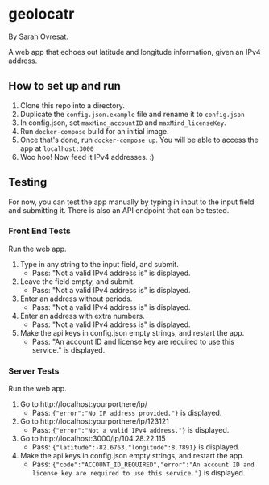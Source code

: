 # geolocatr
By Sarah Ovresat.

A web app that echoes out latitude and longitude information, given an IPv4 address.

## How to set up and run
1. Clone this repo into a directory.
2. Duplicate the `config.json.example` file and rename it to `config.json`
3. In config.json, set `maxMind_accountID` and `maxMind_licenseKey`.
4. Run `docker-compose` build for an initial image.
5. Once that's done, run `docker-compose up`. You will be able to access the app at `localhost:3000`
6. Woo hoo! Now feed it IPv4 addresses. :)

## Testing
For now, you can test the app manually by typing in input to the input field and submitting it.
There is also an API endpoint that can be tested.

### Front End Tests
Run the web app.

1. Type in any string to the input field, and submit.
   - Pass: "Not a valid IPv4 address is" is displayed.
2. Leave the field empty, and submit.
   - Pass: "Not a valid IPv4 address is" is displayed.
4. Enter an address without periods.
   - Pass: "Not a valid IPv4 address is" is displayed.
5. Enter an address with extra numbers.
   - Pass: "Not a valid IPv4 address is" is displayed.
6. Make the api keys in config.json empty strings, and restart the app.
   - Pass: "An account ID and license key are required to use this service." is displayed.


### Server Tests
Run the web app.

1. Go to http://localhost:yourporthere/ip/
   - Pass: `{"error":"No IP address provided."}` is displayed.
2. Go to http://localhost:yourporthere/ip/123121
   - Pass: `{"error":"Not a valid IPv4 address."}` is displayed.
3. Go to http://localhost:3000/ip/104.28.22.115
   - Pass: `{"latitude":-82.6763,"longitude":8.7891}` is displayed.
4. Make the api keys in config.json empty strings, and restart the app.
   - Pass: `{"code":"ACCOUNT_ID_REQUIRED","error":"An account ID and license key are required to use this service."}` is displayed.
